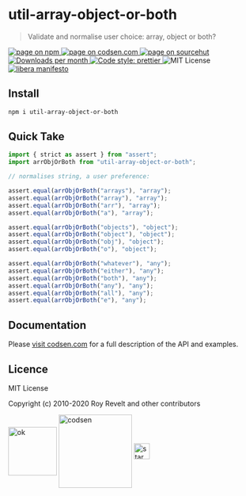 # util-array-object-or-both

> Validate and normalise user choice: array, object or both?

<div class="package-badges">
  <a href="https://www.npmjs.com/package/util-array-object-or-both" rel="nofollow noreferrer noopener">
    <img src="https://img.shields.io/badge/-npm-blue?style=flat-square" alt="page on npm">
  </a>
  <a href="https://codsen.com/os/util-array-object-or-both" rel="nofollow noreferrer noopener">
    <img src="https://img.shields.io/badge/-codsen-blue?style=flat-square" alt="page on codsen.com">
  </a>
  <a href="https://git.sr.ht/~royston/codsen/tree/master/packages/util-array-object-or-both" rel="nofollow noreferrer noopener">
    <img src="https://img.shields.io/badge/-sourcehut-blue?style=flat-square" alt="page on sourcehut">
  </a>
  <a href="https://npmcharts.com/compare/util-array-object-or-both?interval=30" rel="nofollow noreferrer noopener" target="_blank">
    <img src="https://img.shields.io/npm/dm/util-array-object-or-both.svg?style=flat-square" alt="Downloads per month">
  </a>
  <a href="https://prettier.io" rel="nofollow noreferrer noopener" target="_blank">
    <img src="https://img.shields.io/badge/code_style-prettier-brightgreen.svg?style=flat-square" alt="Code style: prettier">
  </a>
  <img src="https://img.shields.io/badge/licence-MIT-brightgreen.svg?style=flat-square" alt="MIT License">
  <a href="https://liberamanifesto.com" rel="nofollow noreferrer noopener" target="_blank">
    <img src="https://img.shields.io/badge/libera-manifesto-lightgrey.svg?style=flat-square" alt="libera manifesto">
  </a>
</div>

## Install

```bash
npm i util-array-object-or-both
```

## Quick Take

```js
import { strict as assert } from "assert";
import arrObjOrBoth from "util-array-object-or-both";

// normalises string, a user preference:

assert.equal(arrObjOrBoth("arrays"), "array");
assert.equal(arrObjOrBoth("array"), "array");
assert.equal(arrObjOrBoth("arr"), "array");
assert.equal(arrObjOrBoth("a"), "array");

assert.equal(arrObjOrBoth("objects"), "object");
assert.equal(arrObjOrBoth("object"), "object");
assert.equal(arrObjOrBoth("obj"), "object");
assert.equal(arrObjOrBoth("o"), "object");

assert.equal(arrObjOrBoth("whatever"), "any");
assert.equal(arrObjOrBoth("either"), "any");
assert.equal(arrObjOrBoth("both"), "any");
assert.equal(arrObjOrBoth("any"), "any");
assert.equal(arrObjOrBoth("all"), "any");
assert.equal(arrObjOrBoth("e"), "any");
```

## Documentation

Please [visit codsen.com](https://codsen.com/os/util-array-object-or-both/) for a full description of the API and examples.

## Licence

MIT License

Copyright (c) 2010-2020 Roy Revelt and other contributors

<img src="https://codsen.com/images/png-codsen-ok.png" width="98" alt="ok" align="center"> <img src="https://codsen.com/images/png-codsen-1.png" width="148" alt="codsen" align="center"> <img src="https://codsen.com/images/png-codsen-star-small.png" width="32" alt="star" align="center">
